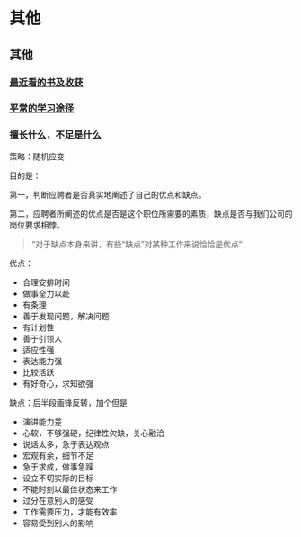 # 其他

## 其他

### [最近看的书及收获](https://bitable.feishu.cn/appqZ3ER93h8KtHXoQBX1DcER4c?table=tblyCmQgadfXai2c&view=vewExxoMGY)

### [平常的学习途径](https://zhuanlan.zhihu.com/p/139064270)

### [擅长什么，不足是什么](https://zhuanlan.zhihu.com/p/139952856)

策略：随机应变

目的是：

第一，判断应聘者是否真实地阐述了自己的优点和缺点。

第二，应聘者所阐述的优点是否是这个职位所需要的素质，缺点是否与我们公司的岗位要求相悖。

> “对于缺点本身来讲，有些“缺点”对某种工作来说恰恰是优点“

优点：

- 合理安排时间
- 做事全力以赴
- 有条理
- 善于发现问题，解决问题
- 有计划性
- 善于引领人
- 适应性强
- 表达能力强
- 比较活跃
- 有好奇心，求知欲强

缺点：后半段画锋反转，加个但是

- 演讲能力差
- 心软，不够强硬，纪律性欠缺，关心融洽
- 说话太多，急于表达观点
- 宏观有余，细节不足
- 急于求成，做事急躁
- 设立不切实际的目标
- 不能时刻以最佳状态来工作
- 过分在意别人的感受
- 工作需要压力，才能有效率
- 容易受到别人的影响

